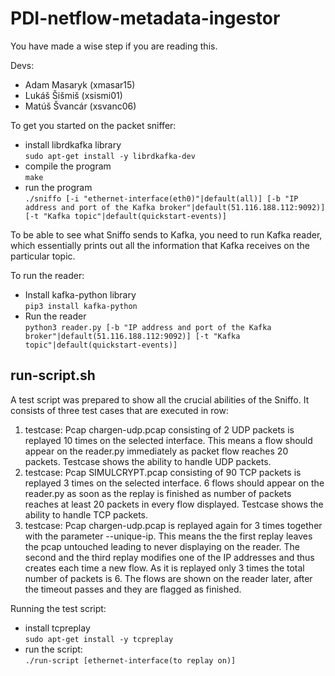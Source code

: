 # PDI-netflow-metadata-ingestor
You have made a wise step if you are reading this.

Devs:
- Adam Masaryk (xmasar15)
- Lukáš Šišmiš (xsismi01)
- Matúš Švancár (xsvanc06)

To get you started on the packet sniffer:
- install librdkafka library<br>
`sudo apt-get install -y librdkafka-dev`
- compile the program<br>
`make`
- run the program<br>
`./sniffo [-i "ethernet-interface(eth0)"|default(all)] [-b "IP address and port of the Kafka broker"|default(51.116.188.112:9092)] [-t "Kafka topic"|default(quickstart-events)]`

To be able to see what Sniffo sends to Kafka, you need to run Kafka reader, which essentially prints out all the information that Kafka receives on the particular topic. 

To run the reader:
- Install kafka-python library<br>
`pip3 install kafka-python`
- Run the reader<br>
`python3 reader.py [-b "IP address and port of the Kafka broker"|default(51.116.188.112:9092)] [-t "Kafka topic"|default(quickstart-events)]`

## run-script.sh
A test script was prepared to show all the crucial abilities of the Sniffo. It consists of three test cases that are executed in row:

1. testcase: Pcap chargen-udp.pcap consisting of 2 UDP packets is replayed 10 times on the selected interface. This means a flow should appear on the reader.py immediately as packet flow reaches 20 packets. Testcase shows the ability to handle UDP packets.
1. testcase: Pcap SIMULCRYPT.pcap consisting of 90 TCP packets is replayed 3 times on the selected interface. 6 flows should appear on the reader.py as soon as the replay is finished as number of packets reaches at least 20 packets in every flow displayed. Testcase shows the ability to handle TCP packets.
1. testcase: Pcap chargen-udp.pcap is replayed again for 3 times together with the parameter --unique-ip. This means the the first replay leaves the pcap untouched leading to never displaying on the reader. The second and the third replay modifies one of the IP addresses and thus creates each time a new flow. As it is replayed only 3 times the total number of packets is 6. The flows are shown on the reader later, after the timeout passes and they are flagged as finished.

Running the test script:
- install tcpreplay<br>
`sudo apt-get install -y tcpreplay`
- run the script:<br>
`./run-script [ethernet-interface(to replay on)]`
